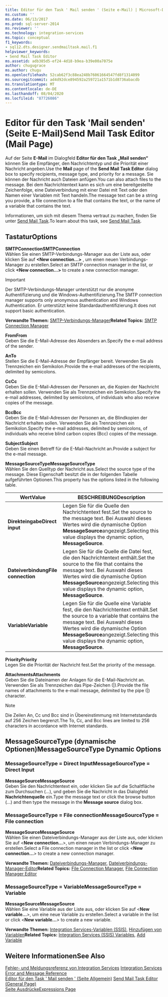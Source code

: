 ```yaml
---
title: Editor für den Task ' Mail senden ' (Seite e-Mail) | Microsoft-Dokumentation
ms.custom: ''
ms.date: 06/13/2017
ms.prod: sql-server-2014
ms.reviewer: ''
ms.technology: integration-services
ms.topic: conceptual
f1_keywords:
- sql12.dts.designer.sendmailtask.mail.f1
helpviewer_keywords:
- Send Mail Task Editor
ms.assetid: adb385d5-ef24-4d18-b9ea-b39e00a7075e
author: chugugrace
ms.author: chugu
ms.openlocfilehash: 52cab62f3c88ea248b76061664547fd8f1314099
ms.sourcegitcommit: ad4d92dce894592a259721a1571b1d8736abacdb
ms.translationtype: MT
ms.contentlocale: de-DE
ms.lasthandoff: 08/04/2020
ms.locfileid: "87726086"
---
```

# <a name="send-mail-task-editor-mail-page"></a><span data-ttu-id="6ca12-102">Editor für den Task 'Mail senden' (Seite E-Mail)</span><span class="sxs-lookup"><span data-stu-id="6ca12-102">Send Mail Task Editor (Mail Page)</span></span>
  <span data-ttu-id="6ca12-103">Auf der Seite **E-Mail** im Dialogfeld **Editor für den Task „Mail senden“** können Sie die Empfänger, den Nachrichtentyp und die Priorität einer Nachricht angeben.</span><span class="sxs-lookup"><span data-stu-id="6ca12-103">Use the **Mail** page of the **Send Mail Task Editor** dialog box to specify recipients, message type, and priority for a message.</span></span> <span data-ttu-id="6ca12-104">Sie können der Nachricht auch Dateien anfügen.</span><span class="sxs-lookup"><span data-stu-id="6ca12-104">You can also attach files to the message.</span></span> <span data-ttu-id="6ca12-105">Bei dem Nachrichtentext kann es sich um eine bereitgestellte Zeichenfolge, eine Dateiverbindung mit einer Datei mit Text oder den Namen einer Variablen mit Text handeln.</span><span class="sxs-lookup"><span data-stu-id="6ca12-105">The message text can be a string you provide, a file connection to a file that contains the text, or the name of a variable that contains the text.</span></span>  
  
 <span data-ttu-id="6ca12-106">Informationen, um sich mit diesem Thema vertraut zu machen, finden Sie unter [Send Mail Task](control-flow/send-mail-task.md).</span><span class="sxs-lookup"><span data-stu-id="6ca12-106">To learn about this task, see [Send Mail Task](control-flow/send-mail-task.md).</span></span>  
  
## <a name="options"></a><span data-ttu-id="6ca12-107">Tastatur</span><span class="sxs-lookup"><span data-stu-id="6ca12-107">Options</span></span>  
 <span data-ttu-id="6ca12-108">**SMTPConnection**</span><span class="sxs-lookup"><span data-stu-id="6ca12-108">**SMTPConnection**</span></span>  
 <span data-ttu-id="6ca12-109">Wählen Sie einen SMTP-Verbindungs-Manager aus der Liste aus, oder klicken Sie auf **\<New connection...>** , um einen neuen Verbindungs-Manager zu erstellen.</span><span class="sxs-lookup"><span data-stu-id="6ca12-109">Select an SMTP connection manager in the list, or click **\<New connection...>** to create a new connection manager.</span></span>  
  
> [!IMPORTANT]  
>  <span data-ttu-id="6ca12-110">Der SMTP-Verbindungs-Manager unterstützt nur die anonyme Authentifizierung und die Windows-Authentifizierung.</span><span class="sxs-lookup"><span data-stu-id="6ca12-110">The SMTP connection manager supports only anonymous authentication and Windows Authentication.</span></span> <span data-ttu-id="6ca12-111">Er unterstützt keine Standardauthentifizierung.</span><span class="sxs-lookup"><span data-stu-id="6ca12-111">It does not support basic authentication.</span></span>  
  
 <span data-ttu-id="6ca12-112">**Verwandte Themen:** [SMTP-Verbindungs-Manager](connection-manager/smtp-connection-manager.md)</span><span class="sxs-lookup"><span data-stu-id="6ca12-112">**Related Topics:** [SMTP Connection Manager](connection-manager/smtp-connection-manager.md)</span></span>  
  
 <span data-ttu-id="6ca12-113">**From**</span><span class="sxs-lookup"><span data-stu-id="6ca12-113">**From**</span></span>  
 <span data-ttu-id="6ca12-114">Geben Sie die E-Mail-Adresse des Absenders an.</span><span class="sxs-lookup"><span data-stu-id="6ca12-114">Specify the e-mail address of the sender.</span></span>  
  
 <span data-ttu-id="6ca12-115">**An**</span><span class="sxs-lookup"><span data-stu-id="6ca12-115">**To**</span></span>  
 <span data-ttu-id="6ca12-116">Stellen Sie die E-Mail-Adresse der Empfänger bereit. Verwenden Sie als Trennzeichen ein Semikolon.</span><span class="sxs-lookup"><span data-stu-id="6ca12-116">Provide the e-mail addresses of the recipients, delimited by semicolons.</span></span>  
  
 <span data-ttu-id="6ca12-117">**Cc**</span><span class="sxs-lookup"><span data-stu-id="6ca12-117">**Cc**</span></span>  
 <span data-ttu-id="6ca12-118">Geben Sie die E-Mail-Adressen der Personen an, die Kopien der Nachricht erhalten sollen. Verwenden Sie als Trennzeichen ein Semikolon.</span><span class="sxs-lookup"><span data-stu-id="6ca12-118">Specify the e-mail addresses, delimited by semicolons, of individuals who also receive copies of the message.</span></span>  
  
 <span data-ttu-id="6ca12-119">**Bcc**</span><span class="sxs-lookup"><span data-stu-id="6ca12-119">**Bcc**</span></span>  
 <span data-ttu-id="6ca12-120">Geben Sie die E-Mail-Adressen der Personen an, die Blindkopien der Nachricht erhalten sollen. Verwenden Sie als Trennzeichen ein Semikolon.</span><span class="sxs-lookup"><span data-stu-id="6ca12-120">Specify the e-mail addresses, delimited by semicolons, of individuals who receive blind carbon copies (Bcc) copies of the message.</span></span>  
  
 <span data-ttu-id="6ca12-121">**Subject**</span><span class="sxs-lookup"><span data-stu-id="6ca12-121">**Subject**</span></span>  
 <span data-ttu-id="6ca12-122">Geben Sie einen Betreff für die E-Mail-Nachricht an.</span><span class="sxs-lookup"><span data-stu-id="6ca12-122">Provide a subject for the e-mail message.</span></span>  
  
 <span data-ttu-id="6ca12-123">**MessageSourceType**</span><span class="sxs-lookup"><span data-stu-id="6ca12-123">**MessageSourceType**</span></span>  
 <span data-ttu-id="6ca12-124">Wählen Sie den Quelltyp der Nachricht aus.</span><span class="sxs-lookup"><span data-stu-id="6ca12-124">Select the source type of the message.</span></span> <span data-ttu-id="6ca12-125">Diese Eigenschaft besitzt die in der folgenden Tabelle aufgeführten Optionen.</span><span class="sxs-lookup"><span data-stu-id="6ca12-125">This property has the options listed in the following table.</span></span>  
  
|<span data-ttu-id="6ca12-126">Wert</span><span class="sxs-lookup"><span data-stu-id="6ca12-126">Value</span></span>|<span data-ttu-id="6ca12-127">BESCHREIBUNG</span><span class="sxs-lookup"><span data-stu-id="6ca12-127">Description</span></span>|  
|-----------|-----------------|  
|<span data-ttu-id="6ca12-128">**Direkteingabe**</span><span class="sxs-lookup"><span data-stu-id="6ca12-128">**Direct input**</span></span>|<span data-ttu-id="6ca12-129">Legen Sie für die Quelle den Nachrichtentext fest.</span><span class="sxs-lookup"><span data-stu-id="6ca12-129">Set the source to the message text.</span></span> <span data-ttu-id="6ca12-130">Bei Auswahl dieses Wertes wird die dynamische Option **MessageSource**angezeigt.</span><span class="sxs-lookup"><span data-stu-id="6ca12-130">Selecting this value displays the dynamic option, **MessageSource**.</span></span>|  
|<span data-ttu-id="6ca12-131">**Dateiverbindung**</span><span class="sxs-lookup"><span data-stu-id="6ca12-131">**File connection**</span></span>|<span data-ttu-id="6ca12-132">Legen Sie für die Quelle die Datei fest, die den Nachrichtentext enthält.</span><span class="sxs-lookup"><span data-stu-id="6ca12-132">Set the source to the file that contains the message text.</span></span> <span data-ttu-id="6ca12-133">Bei Auswahl dieses Wertes wird die dynamische Option **MessageSource**angezeigt.</span><span class="sxs-lookup"><span data-stu-id="6ca12-133">Selecting this value displays the dynamic option, **MessageSource**.</span></span>|  
|<span data-ttu-id="6ca12-134">**Variable**</span><span class="sxs-lookup"><span data-stu-id="6ca12-134">**Variable**</span></span>|<span data-ttu-id="6ca12-135">Legen Sie für die Quelle eine Variable fest, die den Nachrichtentext enthält.</span><span class="sxs-lookup"><span data-stu-id="6ca12-135">Set the source to a variable that contains the message text.</span></span> <span data-ttu-id="6ca12-136">Bei Auswahl dieses Wertes wird die dynamische Option **MessageSource**angezeigt.</span><span class="sxs-lookup"><span data-stu-id="6ca12-136">Selecting this value displays the dynamic option, **MessageSource**.</span></span>|  
  
 <span data-ttu-id="6ca12-137">**Priority**</span><span class="sxs-lookup"><span data-stu-id="6ca12-137">**Priority**</span></span>  
 <span data-ttu-id="6ca12-138">Legen Sie die Priorität der Nachricht fest.</span><span class="sxs-lookup"><span data-stu-id="6ca12-138">Set the priority of the message.</span></span>  
  
 <span data-ttu-id="6ca12-139">**Attachments**</span><span class="sxs-lookup"><span data-stu-id="6ca12-139">**Attachments**</span></span>  
 <span data-ttu-id="6ca12-140">Geben Sie die Dateinamen der Anlagen für die E-Mail-Nachricht an. Verwenden Sie als Trennzeichen das Pipe-Zeichen (|).</span><span class="sxs-lookup"><span data-stu-id="6ca12-140">Provide the file names of attachments to the e-mail message, delimited by the pipe (|) character.</span></span>  
  
> [!NOTE]  
>  <span data-ttu-id="6ca12-141">Die Zeilen An, Cc und Bcc sind in Übereinstimmung mit Internetstandards auf 256 Zeichen begrenzt.</span><span class="sxs-lookup"><span data-stu-id="6ca12-141">The To, Cc, and Bcc lines are limited to 256 characters in accordance with Internet standards.</span></span>  
  
## <a name="messagesourcetype-dynamic-options"></a><span data-ttu-id="6ca12-142">MessageSourceType (dynamische Optionen)</span><span class="sxs-lookup"><span data-stu-id="6ca12-142">MessageSourceType Dynamic Options</span></span>  
  
### <a name="messagesourcetype--direct-input"></a><span data-ttu-id="6ca12-143">MessageSourceType = Direct Input</span><span class="sxs-lookup"><span data-stu-id="6ca12-143">MessageSourceType = Direct Input</span></span>  
 <span data-ttu-id="6ca12-144">**MessageSource**</span><span class="sxs-lookup"><span data-stu-id="6ca12-144">**MessageSource**</span></span>  
 <span data-ttu-id="6ca12-145">Geben Sie den Nachrichtentext ein, oder klicken Sie auf die Schaltfläche zum Durchsuchen (…), und geben Sie die Nachricht in das Dialogfeld **Nachrichtenquelle** ein.</span><span class="sxs-lookup"><span data-stu-id="6ca12-145">Type the message text or click the browse button (...) and then type the message in the **Message source** dialog box.</span></span>  
  
### <a name="messagesourcetype--file-connection"></a><span data-ttu-id="6ca12-146">MessageSourceType = File connection</span><span class="sxs-lookup"><span data-stu-id="6ca12-146">MessageSourceType = File connection</span></span>  
 <span data-ttu-id="6ca12-147">**MessageSource**</span><span class="sxs-lookup"><span data-stu-id="6ca12-147">**MessageSource**</span></span>  
 <span data-ttu-id="6ca12-148">Wählen Sie einen Dateiverbindungs-Manager aus der Liste aus, oder klicken Sie auf \<**New connection...**>, um einen neuen Verbindungs-Manager zu erstellen.</span><span class="sxs-lookup"><span data-stu-id="6ca12-148">Select a File connection manager in the list or click \<**New connection...**> to create a new connection manager.</span></span>  
  
 <span data-ttu-id="6ca12-149">**Verwandte Themen:** [Dateiverbindungs-Manager](connection-manager/file-connection-manager.md), [Dateiverbindungs-Manager-Editor](../../2014/integration-services/file-connection-manager-editor.md)</span><span class="sxs-lookup"><span data-stu-id="6ca12-149">**Related Topics:** [File Connection Manager](connection-manager/file-connection-manager.md), [File Connection Manager Editor](../../2014/integration-services/file-connection-manager-editor.md)</span></span>  
  
### <a name="messagesourcetype--variable"></a><span data-ttu-id="6ca12-150">MessageSourceType = Variable</span><span class="sxs-lookup"><span data-stu-id="6ca12-150">MessageSourceType = Variable</span></span>  
 <span data-ttu-id="6ca12-151">**MessageSource**</span><span class="sxs-lookup"><span data-stu-id="6ca12-151">**MessageSource**</span></span>  
 <span data-ttu-id="6ca12-152">Wählen Sie eine Variable aus der Liste aus, oder klicken Sie auf \<**New variable...**>, um eine neue Variable zu erstellen.</span><span class="sxs-lookup"><span data-stu-id="6ca12-152">Select a variable in the list or click \<**New variable...**> to create a new variable.</span></span>  
  
 <span data-ttu-id="6ca12-153">**Verwandte Themen:** [Integration Services-Variablen &#40;SSIS&#41;](integration-services-ssis-variables.md), [Hinzufügen von Variablen](../../2014/integration-services/add-variable.md)</span><span class="sxs-lookup"><span data-stu-id="6ca12-153">**Related Topics:** [Integration Services &#40;SSIS&#41; Variables](integration-services-ssis-variables.md), [Add Variable](../../2014/integration-services/add-variable.md)</span></span>  
  
## <a name="see-also"></a><span data-ttu-id="6ca12-154">Weitere Informationen</span><span class="sxs-lookup"><span data-stu-id="6ca12-154">See Also</span></span>  
 <span data-ttu-id="6ca12-155">[Fehler- und Meldungsreferenz von Integration Services](../../2014/integration-services/integration-services-error-and-message-reference.md) </span><span class="sxs-lookup"><span data-stu-id="6ca12-155">[Integration Services Error and Message Reference](../../2014/integration-services/integration-services-error-and-message-reference.md) </span></span>  
 <span data-ttu-id="6ca12-156">[Editor für den Task ' Mail senden ' &#40;Seite Allgemein&#41;](general-page-of-integration-services-designers-options.md) </span><span class="sxs-lookup"><span data-stu-id="6ca12-156">[Send Mail Task Editor &#40;General Page&#41;](general-page-of-integration-services-designers-options.md) </span></span>  
 [<span data-ttu-id="6ca12-157">Seite Ausdrücke</span><span class="sxs-lookup"><span data-stu-id="6ca12-157">Expressions Page</span></span>](expressions/expressions-page.md)  
  
  
